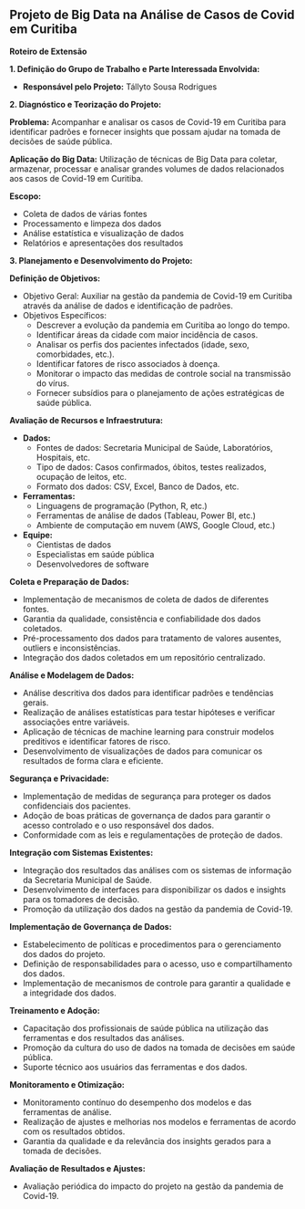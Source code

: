 ## Projeto de Big Data na Análise de Casos de Covid em Curitiba

**Roteiro de Extensão**

**1. Definição do Grupo de Trabalho e Parte Interessada Envolvida:**

* **Responsável pelo Projeto:** Tállyto Sousa Rodrigues

**2. Diagnóstico e Teorização do Projeto:**

**Problema:** Acompanhar e analisar os casos de Covid-19 em Curitiba para identificar padrões e fornecer insights que possam ajudar na tomada de decisões de saúde pública.

**Aplicação do Big Data:** Utilização de técnicas de Big Data para coletar, armazenar, processar e analisar grandes volumes de dados relacionados aos casos de Covid-19 em Curitiba.

**Escopo:**

* Coleta de dados de várias fontes
* Processamento e limpeza dos dados
* Análise estatística e visualização de dados
* Relatórios e apresentações dos resultados

**3. Planejamento e Desenvolvimento do Projeto:**

**Definição de Objetivos:**

* Objetivo Geral: Auxiliar na gestão da pandemia de Covid-19 em Curitiba através da análise de dados e identificação de padrões.
* Objetivos Específicos:
    * Descrever a evolução da pandemia em Curitiba ao longo do tempo.
    * Identificar áreas da cidade com maior incidência de casos.
    * Analisar os perfis dos pacientes infectados (idade, sexo, comorbidades, etc.).
    * Identificar fatores de risco associados à doença.
    * Monitorar o impacto das medidas de controle social na transmissão do vírus.
    * Fornecer subsídios para o planejamento de ações estratégicas de saúde pública.

**Avaliação de Recursos e Infraestrutura:**

* **Dados:**
    * Fontes de dados: Secretaria Municipal de Saúde, Laboratórios, Hospitais, etc.
    * Tipo de dados: Casos confirmados, óbitos, testes realizados, ocupação de leitos, etc.
    * Formato dos dados: CSV, Excel, Banco de Dados, etc.
* **Ferramentas:**
    * Linguagens de programação (Python, R, etc.)
    * Ferramentas de análise de dados (Tableau, Power BI, etc.)
    * Ambiente de computação em nuvem (AWS, Google Cloud, etc.)
* **Equipe:**
    * Cientistas de dados
    * Especialistas em saúde pública
    * Desenvolvedores de software

**Coleta e Preparação de Dados:**

* Implementação de mecanismos de coleta de dados de diferentes fontes.
* Garantia da qualidade, consistência e confiabilidade dos dados coletados.
* Pré-processamento dos dados para tratamento de valores ausentes, outliers e inconsistências.
* Integração dos dados coletados em um repositório centralizado.

**Análise e Modelagem de Dados:**

* Análise descritiva dos dados para identificar padrões e tendências gerais.
* Realização de análises estatísticas para testar hipóteses e verificar associações entre variáveis.
* Aplicação de técnicas de machine learning para construir modelos preditivos e identificar fatores de risco.
* Desenvolvimento de visualizações de dados para comunicar os resultados de forma clara e eficiente.

**Segurança e Privacidade:**

* Implementação de medidas de segurança para proteger os dados confidenciais dos pacientes.
* Adoção de boas práticas de governança de dados para garantir o acesso controlado e o uso responsável dos dados.
* Conformidade com as leis e regulamentações de proteção de dados.

**Integração com Sistemas Existentes:**

* Integração dos resultados das análises com os sistemas de informação da Secretaria Municipal de Saúde.
* Desenvolvimento de interfaces para disponibilizar os dados e insights para os tomadores de decisão.
* Promoção da utilização dos dados na gestão da pandemia de Covid-19.

**Implementação de Governança de Dados:**

* Estabelecimento de políticas e procedimentos para o gerenciamento dos dados do projeto.
* Definição de responsabilidades para o acesso, uso e compartilhamento dos dados.
* Implementação de mecanismos de controle para garantir a qualidade e a integridade dos dados.

**Treinamento e Adoção:**

* Capacitação dos profissionais de saúde pública na utilização das ferramentas e dos resultados das análises.
* Promoção da cultura do uso de dados na tomada de decisões em saúde pública.
* Suporte técnico aos usuários das ferramentas e dos dados.

**Monitoramento e Otimização:**

* Monitoramento contínuo do desempenho dos modelos e das ferramentas de análise.
* Realização de ajustes e melhorias nos modelos e ferramentas de acordo com os resultados obtidos.
* Garantia da qualidade e da relevância dos insights gerados para a tomada de decisões.

**Avaliação de Resultados e Ajustes:**

* Avaliação periódica do impacto do projeto na gestão da pandemia de Covid-19.